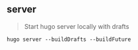 ## server

> Start hugo server locally with drafts

```nu
hugo server --buildDrafts --buildFuture
```
